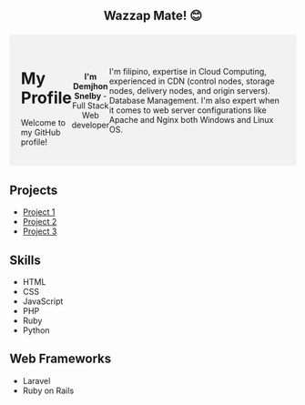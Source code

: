 ##  <p align="center">Wazzap Mate! 😊 </p>


<div style="display: flex; justify-content: space-between; align-items: center; background-color: #f2f2f2; padding: 20px; border-radius: 5px;">
  <div>
    <h1>My Profile</h1>
    <p>Welcome to my GitHub profile!</p>
  </div>
 
  <p align="center"> <b> I'm Demjhon Snelby </b>- Full Stack Web developer </p>
I'm filipino, expertise in Cloud Computing, experienced in CDN (control nodes, storage nodes, delivery nodes, and origin servers). Database Management. I'm also expert when it comes to web server configurations like Apache and Nginx both Windows and Linux OS.
</div>

## Projects

- [Project 1](https://github.com/myusername/project1)
- [Project 2](https://github.com/myusername/project2)
- [Project 3](https://github.com/myusername/project3)

## Skills

- HTML
- CSS
- JavaScript
- PHP
- Ruby
- Python

## Web Frameworks

- Laravel
- Ruby on Rails








